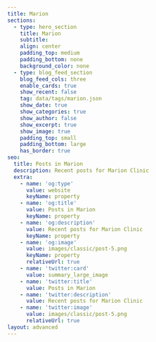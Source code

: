 ```yaml
---
title: Marion
sections:
  - type: hero_section
    title: Marion
    subtitle: 
    align: center
    padding_top: medium
    padding_bottom: none
    background_color: none
  - type: blog_feed_section
    blog_feed_cols: three
    enable_cards: true
    show_recent: false
    tag: data/tags/marion.json
    show_date: true
    show_categories: true
    show_author: false
    show_excerpt: true
    show_image: true
    padding_top: small
    padding_bottom: large
    has_border: true
seo:
  title: Posts in Marion
  description: Recent posts for Marion Clinic
  extra:
    - name: 'og:type'
      value: website
      keyName: property
    - name: 'og:title'
      value: Posts in Marion
      keyName: property
    - name: 'og:description'
      value: Recent posts for Marion Clinic
      keyName: property
    - name: 'og:image'
      value: images/classic/post-5.png
      keyName: property
      relativeUrl: true
    - name: 'twitter:card'
      value: summary_large_image
    - name: 'twitter:title'
      value: Posts in Marion
    - name: 'twitter:description'
      value: Recent posts for Marion Clinic
    - name: 'twitter:image'
      value: images/classic/post-5.png
      relativeUrl: true
layout: advanced
---
```

